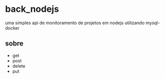 # back_nodejs

uma simples api de monitoramento de projetos em nodejs utilizando mysql-docker 

## sobre

- get
- post
- delete
- put

